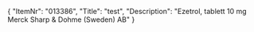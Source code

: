 {
  "ItemNr": "013386",
  "Title": "test",
  "Description": "Ezetrol, tablett 10 mg Merck Sharp & Dohme (Sweden) AB"
}